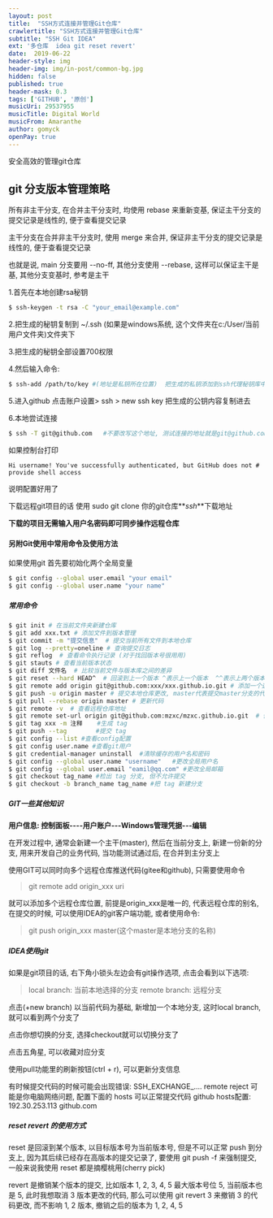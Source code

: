 ```yaml
---
layout: post
title:  "SSH方式连接并管理Git仓库"
crawlertitle: "SSH方式连接并管理Git仓库"
subtitle: "SSH Git IDEA"
ext: '多仓库  idea git reset revert'
date:  2019-06-22
header-style: img
header-img: img/in-post/common-bg.jpg
hidden: false
published: true
header-mask: 0.3
tags: ['GITHUB', '原创']
musicUri: 29537955
musicTitle: Digital World
musicFrom: Amaranthe
author: gomyck
openPay: true
---
```


安全高效的管理git仓库

<style>
  table  th:nth-of-type(1) {width: 30%;text-align: center}
  table  th:nth-of-type(2) {width: 70%;text-align: center}
  table  td:nth-of-type(1) {width: 30%;text-align: left;font-size:12px}
  table  td:nth-of-type(2) {width: 70%;text-align: left;font-size:14px}
</style>

## git 分支版本管理策略

所有非主干分支, 在合并主干分支时, 均使用 rebase 来重新变基, 保证主干分支的提交记录是线性的, 便于查看提交记录

主干分支在合并非主干分支时, 使用 merge 来合并, 保证非主干分支的提交记录是线性的, 便于查看提交记录

也就是说, main 分支要用 --no-ff, 其他分支使用 --rebase, 这样可以保证主干是基, 其他分支变基时, 参考是主干

1.首先在本地创建rsa秘钥
```bash
$ ssh-keygen -t rsa -C "your_email@example.com"
```

2.把生成的秘钥复制到 ~/.ssh (如果是windows系统, 这个文件夹在c:/User/当前用户文件夹)文件夹下

3.把生成的秘钥全部设置700权限

4.然后输入命令:
```bash
$ ssh-add /path/to/key #(地址是私钥所在位置)  把生成的私钥添加到ssh代理秘钥库中
```

5.进入github 点击账户设置> ssh > new ssh key  把生成的公钥内容复制进去

6.本地尝试连接
```bash
$ ssh -T git@github.com   #不要改写这个地址, 测试连接的地址就是git@github.com
```

如果控制台打印
```echo
Hi username! You've successfully authenticated, but GitHub does not # provide shell access
```
说明配置好用了

下载远程git项目的话  使用 sudo git clone 你的git仓库**_ssh_**下载地址

**下载的项目无需输入用户名密码即可同步操作远程仓库**

#### 另附Git使用中常用命令及使用方法

如果使用git 首先要初始化两个全局变量
```bash
$ git config --global user.email "your email"
$ git config --global user.name "your name"

```

##### 常用命令

```bash
$ git init # 在当前文件夹新建仓库
$ git add xxx.txt # 添加文件到版本管理
$ git commit -m "提交信息"  # 提交当前所有文件到本地仓库
$ git log --pretty=oneline # 查询提交日志
$ git reflog  # 查看命令执行记录 (对于找回版本号很用用)
$ git stauts # 查看当前版本状态
$ git diff 文件名  # 比较当前文件与版本库之间的差异
$ git reset --hard HEAD^  # 回滚到上一个版本 ^表示上一个版本  ^^表示上两个版本 ~11表示后退11个版本 或者 指定版本号 表示回退到指定版本
$ git remote add origin git@github.com:xxx/xxx.github.io.git # 添加一个远程仓库地址, origin是个远程仓库别名, 最好用大众认可的默认名称, 当然, 随心随性咯
$ git push -u origin master # 提交本地仓库更改, master代表提交master分支的代码
$ git pull --rebase origin master # 更新代码
$ git remote -v  # 查看远程仓库地址
$ git remote set-url origin git@github.com:mzxc/mzxc.github.io.git  # 修改远程仓库地址
$ git tag xxx -m 注释    #生成 tag
$ git push --tag        #提交 tag
$ git config --list #查看config配置
$ git config user.name #查看git用户
$ git credential-manager uninstall  #清除缓存的用户名和密码
$ git config --global user.name "username"   #更改全局用户名
$ git config --global user.email "eamil@qq.com" #更改全局邮箱
$ git checkout tag_name #检出 tag 分支, 但不允许提交
$ git checkout -b branch_name tag_name #把 tag 新建分支
```


##### GIT一些其他知识

**用户信息: 控制面板----用户账户---Windows管理凭据---编辑**

在开发过程中, 通常会新建一个主干(master), 然后在当前分支上, 新建一份新的分支, 用来开发自己的业务代码, 当功能测试通过后, 在合并到主分支上

使用GIT可以同时向多个远程仓库推送代码(gitee和github), 只需要使用命令
>git remote add origin_xxx uri

就可以添加多个远程仓库位置, 前提是origin_xxx是唯一的, 代表远程仓库的别名, 在提交的时候, 可以使用IDEA的git客户端功能, 或者使用命令:
>git push origin_xxx master(这个master是本地分支的名称)

##### IDEA使用git
如果是git项目的话, 右下角小锁头左边会有git操作选项, 点击会看到以下选项:
> local branch: 当前本地选择的分支
> remote branch: 远程分支

点击(+new branch) 以当前代码为基础, 新增加一个本地分支, 这时local branch, 就可以看到两个分支了

点击你想切换的分支, 选择checkout就可以切换分支了

点击五角星, 可以收藏对应分支

使用pull功能里的刷新按钮(ctrl + r), 可以更新分支信息

有时候提交代码的时候可能会出现错误: SSH_EXCHANGE_.... remote reject   可能是你电脑网络问题, 配置下面的 hosts 可以正常提交代码
github hosts配置: 192.30.253.113 github.com

##### reset revert 的使用方式

reset 是回滚到某个版本, 以目标版本号为当前版本号, 但是不可以正常 push 到分支上, 因为其后续已经存在高版本的提交记录了, 要使用 git push -f 来强制提交, 一般来说我使用 reset 都是摘樱桃用(cherry pick)

revert 是撤销某个版本的提交, 比如版本 1, 2, 3, 4, 5 最大版本号位 5, 当前版本也是 5, 此时我想取消 3 版本更改的代码, 那么可以使用 git revert 3 来撤销 3 的代码更改, 而不影响 1, 2 版本, 撤销之后的版本为 1, 2, 4, 5
